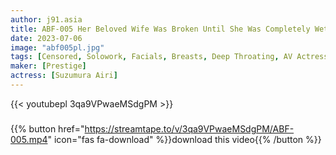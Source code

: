 ```yaml
---
author: j91.asia
title: ABF-005 Her Beloved Wife Was Broken Until She Was Completely Wet Sex Airi Suzumura
date: 2023-07-06
image: "abf005pl.jpg"
tags: [Censored, Solowork, Facials, Breasts, Deep Throating, AV Actress]
maker: [Prestige]
actress: [Suzumura Airi]
---
```



{{< youtubepl 3qa9VPwaeMSdgPM >}}
###

{{% button href="https://streamtape.to/v/3qa9VPwaeMSdgPM/ABF-005.mp4" icon="fas fa-download" %}}download this video{{% /button %}}
